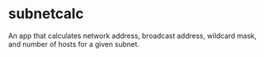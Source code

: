# subnetcalc
 An app that calculates network address, broadcast address, wildcard mask, and number of hosts for a given subnet.
